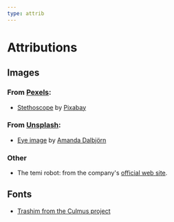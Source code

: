 ```yaml
---
type: attrib
---
```


<div id="title">

# Attributions

</div>
<div style="direction:ltr;unicode-bidi:bidi-override">

## Images

### From [Pexels](https://www.pexels.com/):

- [Stethoscope](https://www.pexels.com/photo/blue-and-silver-stetoscope-40568/) by [Pixabay](https://www.pexels.com/@pixabay)

### From [Unsplash](https://unsplash.com):

- [Eye image](https://unsplash.com/s/photos/eye?utm_source=unsplash&amp;utm_medium=referral&amp;utm_content=creditCopyText) by [Amanda Dalbjörn](https://unsplash.com/@amandadalbjorn?utm_source=unsplash&amp;utm_medium=referral&amp;utm_content=creditCopyText)

### Other

- The temi robot: from the company's [official web site](https://www.robotemi.com/).

## Fonts

- [Trashim from the Culmus project](http://culmus.sourceforge.net/fancy/index.html)

</div>
